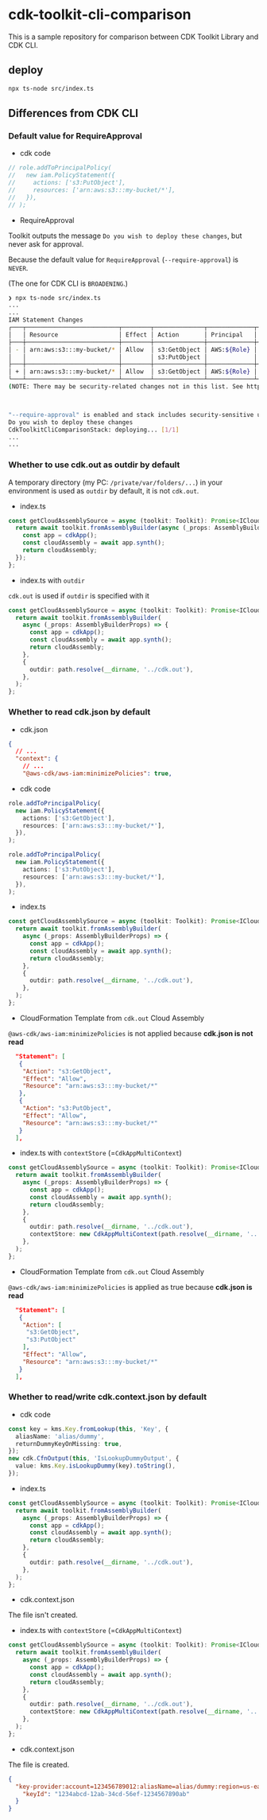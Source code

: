 # cdk-toolkit-cli-comparison

This is a sample repository for comparison between CDK Toolkit Library and CDK CLI.

## deploy

```sh
npx ts-node src/index.ts
```

## Differences from CDK CLI

### Default value for RequireApproval

- cdk code

```ts
// role.addToPrincipalPolicy(
//   new iam.PolicyStatement({
//     actions: ['s3:PutObject'],
//     resources: ['arn:aws:s3:::my-bucket/*'],
//   }),
// );
```

- RequireApproval

Toolkit outputs the message `Do you wish to deploy these changes`, but never ask for approval.

Because the default value for `RequireApproval` (`--require-approval`) is `NEVER`.

(The one for CDK CLI is `BROADENING`.)

```sh
❯ npx ts-node src/index.ts
...
...
IAM Statement Changes
┌───┬──────────────────────────┬────────┬──────────────┬─────────────┬───────────┐
│   │ Resource                 │ Effect │ Action       │ Principal   │ Condition │
├───┼──────────────────────────┼────────┼──────────────┼─────────────┼───────────┤
│ - │ arn:aws:s3:::my-bucket/* │ Allow  │ s3:GetObject │ AWS:${Role} │           │
│   │                          │        │ s3:PutObject │             │           │
├───┼──────────────────────────┼────────┼──────────────┼─────────────┼───────────┤
│ + │ arn:aws:s3:::my-bucket/* │ Allow  │ s3:GetObject │ AWS:${Role} │           │
└───┴──────────────────────────┴────────┴──────────────┴─────────────┴───────────┘
(NOTE: There may be security-related changes not in this list. See https://github.com/aws/aws-cdk/issues/1299)



"--require-approval" is enabled and stack includes security-sensitive updates.
Do you wish to deploy these changes
CdkToolkitCliComparisonStack: deploying... [1/1]
...
...
```

### Whether to use cdk.out as outdir by default

A temporary directory (my PC: `/private/var/folders/...`) in your environment is used as `outdir` by default, it is not `cdk.out`.

- index.ts

```ts
const getCloudAssemblySource = async (toolkit: Toolkit): Promise<ICloudAssemblySource> => {
  return await toolkit.fromAssemblyBuilder(async (_props: AssemblyBuilderProps) => {
    const app = cdkApp();
    const cloudAssembly = await app.synth();
    return cloudAssembly;
  });
};
```

- index.ts with `outdir`

`cdk.out` is used if `outdir` is specified with it

```ts
const getCloudAssemblySource = async (toolkit: Toolkit): Promise<ICloudAssemblySource> => {
  return await toolkit.fromAssemblyBuilder(
    async (_props: AssemblyBuilderProps) => {
      const app = cdkApp();
      const cloudAssembly = await app.synth();
      return cloudAssembly;
    },
    {
      outdir: path.resolve(__dirname, '../cdk.out'),
    },
  );
};
```

### Whether to read cdk.json by default

- cdk.json

```json
{
  // ...
  "context": {
    // ...
    "@aws-cdk/aws-iam:minimizePolicies": true,
```

- cdk code

```ts
role.addToPrincipalPolicy(
  new iam.PolicyStatement({
    actions: ['s3:GetObject'],
    resources: ['arn:aws:s3:::my-bucket/*'],
  }),
);

role.addToPrincipalPolicy(
  new iam.PolicyStatement({
    actions: ['s3:PutObject'],
    resources: ['arn:aws:s3:::my-bucket/*'],
  }),
);
```

- index.ts

```ts
const getCloudAssemblySource = async (toolkit: Toolkit): Promise<ICloudAssemblySource> => {
  return await toolkit.fromAssemblyBuilder(
    async (_props: AssemblyBuilderProps) => {
      const app = cdkApp();
      const cloudAssembly = await app.synth();
      return cloudAssembly;
    },
    {
      outdir: path.resolve(__dirname, '../cdk.out'),
    },
  );
};
```

- CloudFormation Template from `cdk.out` Cloud Assembly

`@aws-cdk/aws-iam:minimizePolicies` is not applied because **cdk.json is not read**

```json
  "Statement": [
   {
    "Action": "s3:GetObject",
    "Effect": "Allow",
    "Resource": "arn:aws:s3:::my-bucket/*"
   },
   {
    "Action": "s3:PutObject",
    "Effect": "Allow",
    "Resource": "arn:aws:s3:::my-bucket/*"
   }
  ],
```

- index.ts with `contextStore` (=`CdkAppMultiContext`)

```ts
const getCloudAssemblySource = async (toolkit: Toolkit): Promise<ICloudAssemblySource> => {
  return await toolkit.fromAssemblyBuilder(
    async (_props: AssemblyBuilderProps) => {
      const app = cdkApp();
      const cloudAssembly = await app.synth();
      return cloudAssembly;
    },
    {
      outdir: path.resolve(__dirname, '../cdk.out'),
      contextStore: new CdkAppMultiContext(path.resolve(__dirname, '..')),
    },
  );
};
```

- CloudFormation Template from `cdk.out` Cloud Assembly

`@aws-cdk/aws-iam:minimizePolicies` is applied as true because **cdk.json is read**

```json
  "Statement": [
   {
    "Action": [
     "s3:GetObject",
     "s3:PutObject"
    ],
    "Effect": "Allow",
    "Resource": "arn:aws:s3:::my-bucket/*"
   }
  ],
```

### Whether to read/write cdk.context.json by default

- cdk code

```ts
const key = kms.Key.fromLookup(this, 'Key', {
  aliasName: 'alias/dummy',
  returnDummyKeyOnMissing: true,
});
new cdk.CfnOutput(this, 'IsLookupDummyOutput', {
  value: kms.Key.isLookupDummy(key).toString(),
});
```

- index.ts

```ts
const getCloudAssemblySource = async (toolkit: Toolkit): Promise<ICloudAssemblySource> => {
  return await toolkit.fromAssemblyBuilder(
    async (_props: AssemblyBuilderProps) => {
      const app = cdkApp();
      const cloudAssembly = await app.synth();
      return cloudAssembly;
    },
    {
      outdir: path.resolve(__dirname, '../cdk.out'),
    },
  );
};
```

- cdk.context.json

The file isn't created.

- index.ts with `contextStore` (=`CdkAppMultiContext`)

```ts
const getCloudAssemblySource = async (toolkit: Toolkit): Promise<ICloudAssemblySource> => {
  return await toolkit.fromAssemblyBuilder(
    async (_props: AssemblyBuilderProps) => {
      const app = cdkApp();
      const cloudAssembly = await app.synth();
      return cloudAssembly;
    },
    {
      outdir: path.resolve(__dirname, '../cdk.out'),
      contextStore: new CdkAppMultiContext(path.resolve(__dirname, '..')),
    },
  );
};
```

- cdk.context.json

The file is created.

```json
{
  "key-provider:account=123456789012:aliasName=alias/dummy:region=us-east-1": {
    "keyId": "1234abcd-12ab-34cd-56ef-1234567890ab"
  }
}
```

